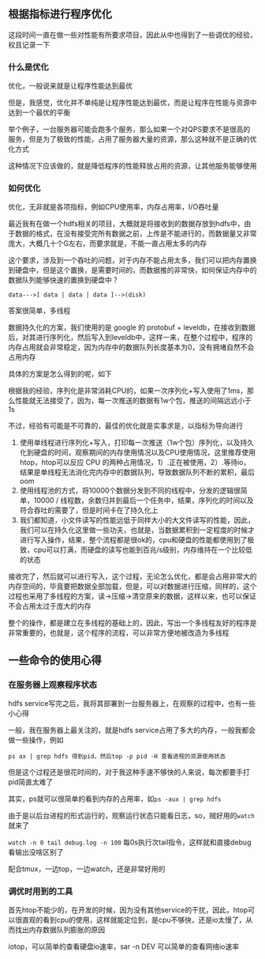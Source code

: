 ## 根据指标进行程序优化

这段时间一直在做一些对性能有所要求项目，因此从中也得到了一些调优的经验，权且记录一下

### 什么是优化

优化，一般说来就是让程序性能达到最优

但是，我感觉，优化并不单纯是让程序性能达到最优，而是让程序在性能与资源中达到一个最优的平衡

举个例子，一台服务器可能会跑多个服务，那么如果一个对QPS要求不是很高的服务，但是为了极致的性能，占用了服务器大量的资源，那么这种就不是正确的优化方式

这种情况下应该做的，就是降低程序的性能释放占用的资源，让其他服务能够使用

### 如何优化

优化，无非就是各项指标，例如CPU使用率，内存占用率，I/O吞吐量

最近我有在做一个hdfs相关的项目，大概就是将接收到的数据存放到hdfs中，由于数据的格式，在没有接受完所有数据之前，上传是不能进行的，而数据量又非常庞大，大概几十个G左右，而要求就是，不能一直占用太多的内存

这个要求，涉及到一个吞吐的问题，对于内存不能占用太多，我们可以把内存置换到硬盘中，但是这个置换，是需要时间的，而数据推的非常快，如何保证内存中的数据队列能够快速的置换到硬盘中？

```
data--->[ data | data | data ]-->(disk)
```

答案很简单，多线程

数据持久化的方案，我们使用的是 google 的 protobuf + leveldb，在接收到数据后，对其进行序列化，然后写入到leveldb中，这样一来，在整个过程中，程序的内存占用就会非常稳定，因为内存中的数据队列长度基本为0，没有拥堵自然不会占用内存

具体的方案是怎么得到的呢，如下

根据我的经验，序列化是非常消耗CPU的，如果一次序列化+写入使用了1ms，那么性能就无法接受了，因为，每一次推送的数据有1w个包，推送的间隔远远小于1s

不过，经验有可能是不可靠的，最佳的优化就是实事求是，以指标为导向进行

1. 使用单线程进行序列化+写入，打印每一次推送（1w个包）序列化，以及持久化到硬盘的时间，观察期间的内存使用情况以及CPU使用情况，这里推荐使用htop，htop可以反应 CPU 的两种占用情况，1）.正在被使用，2）.等待io，结果是单线程无法消化完内存中的数据队列，导致数据队列不断的累积，最后oom
2. 使用线程池的方式，将10000个数据分发到不同的线程中，分发的逻辑很简单，10000 / 线程数，余数归并到最后一个任务中，结果，序列化的时间以及符合吞吐的需要了，但是时间卡在了持久化上
3. 我们都知道，小文件读写的性能远低于同样大小的大文件读写的性能，因此，我们可以在持久化这里做一些功夫，也就是，当数据累积到一定程度的时候才进行写入操作，结果，整个流程都是很ok的，cpu和硬盘的性能都使用到了极致，cpu可以打满，而硬盘的读写也能到百兆/s级别，内存维持在一个比较低的状态

接收完了，然后就可以进行写入，这个过程，无论怎么优化，都是会占用非常大的内存空间的，毕竟要把数据全部加载，但是，可以对数据进行压缩，同样的，这个过程也采用了多线程的方案，读->压缩->清空原来的数据，这样以来，也可以保证不会占用太过于庞大的内存

整个的操作，都是建立在多线程的基础上的，因此，写出一个多线程友好的程序是非常重要的，也就是，这个程序的流程，可以非常方便地被改造为多线程

## 一些命令的使用心得

### 在服务器上观察程序状态

hdfs service写完之后，我将其部署到一台服务器上，在观察的过程中，也有一些小心得

一般，我在服务器上最关注的，就是hdfs service占用了多大的内存，一般我都会做一些操作，例如

```
ps ax | grep hdfs 得到pid，然后top -p pid -H 查看进程的资源使用状态
```

但是这个过程还是很花时间的，对于我这种手速不够快的人来说，每次都要手打pid简直太难了

其实，ps就可以很简单的看到内存的占用率，如`ps -aux | grep hdfs`

由于是以后台进程的形式运行的，观察运行状态只能看日志，so，贼好用的`watch`就来了

`watch -n 0 tail debug.log -n 100` 每0s执行次tail指令，这样就和直接debug看输出没啥区别了

配合tmux，一边top，一边watch，还是非常好用的

### 调优时用到的工具

首先htop不能少的，在开发的时候，因为没有其他service的干扰，因此，htop可以很直观的看到cpu的使用，这样就能定位到，是cpu不够快，还是io太慢了，从而找出内存数据队列膨胀的原因

iotop，可以简单的查看硬盘io速率，sar -n DEV 可以简单的查看网络io速率

